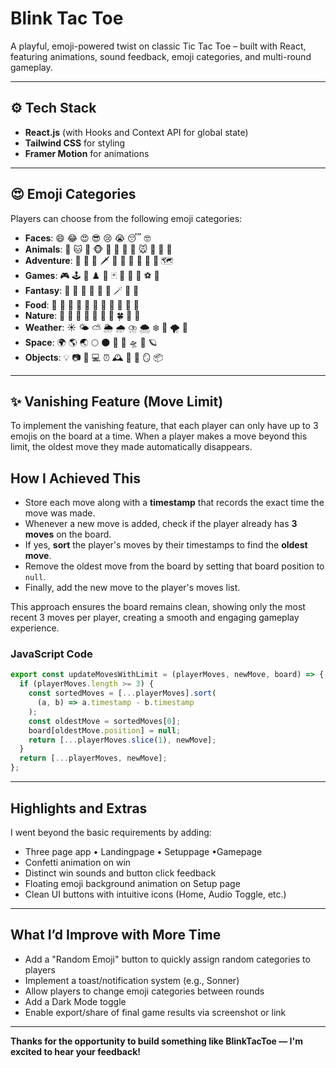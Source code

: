 # Blink Tac Toe

A playful, emoji-powered twist on classic Tic Tac Toe – built with React, featuring animations, sound feedback, emoji categories, and multi-round gameplay.

---

## ⚙️ Tech Stack

- **React.js** (with Hooks and Context API for global state)
- **Tailwind CSS** for styling
- **Framer Motion** for animations


---

## 😍 Emoji Categories

Players can choose from the following emoji categories:

- **Faces**: 😄 😂 😍 😎 😢 😭 😴 🤓
- **Animals**: 🐶 🐱 🦊 🐵 🦁 🐯 🐻 🐰 🐭 🐼 🐸 🐧
- **Adventure**: 🧙 🧝 🏹 🗡️ 🧛 🧟 🧞 🧜 🧚 🧗 🗺️
- **Games**: 🎮 🕹️ 🎲 ♟️ 🧩 🃏 🎯 🎳 🎰 ⚽ 🏀
- **Fantasy**: 🐉 🦄 👾 🤖 👻 🎃 🪄 🔮 🫧
- **Food**: 🍕 🍔 🍟 🌭 🥪 🌮 🌯 🥙 🍳 🥘 🍲
- **Nature**: 🌿 🌳 🌻 🌼 🌱 🌾 🌵 🍀 🍃 🍂
- **Weather**: ☀️ 🌤️ ⛅ 🌦️ 🌧️ ⛈️ 🌨️ ❄️ 💨 🌪️ 🌈
- **Space**: 🌍 🌎 🌏 🌕 🌑 🌌 🚀 🛸 🌠 🪐
- **Objects**: 💡 📷 📱 💻 ⏰ 🕰️ 🧭 🔋 🪞 📦

---

## ✨ Vanishing Feature (Move Limit)

To implement the vanishing feature, that each player can only have up to 3 emojis on the board at a time. When a player makes a move beyond this limit, the oldest move they made automatically disappears.

## How I Achieved This 

- Store each move along with a **timestamp** that records the exact time the move was made.
- Whenever a new move is added, check if the player already has **3 moves** on the board.
- If yes, **sort** the player's moves by their timestamps to find the **oldest move**.
- Remove the oldest move from the board by setting that board position to `null`.
- Finally, add the new move to the player's moves list.

This approach ensures the board remains clean, showing only the most recent 3 moves per player, creating a smooth and engaging gameplay experience.

### JavaScript Code

```js
export const updateMovesWithLimit = (playerMoves, newMove, board) => {
  if (playerMoves.length >= 3) {
    const sortedMoves = [...playerMoves].sort(
      (a, b) => a.timestamp - b.timestamp
    );
    const oldestMove = sortedMoves[0];
    board[oldestMove.position] = null;
    return [...playerMoves.slice(1), newMove];
  }
  return [...playerMoves, newMove];
};
```

---

##  Highlights and Extras

I went beyond the basic requirements by adding:

-  Three page app • Landingpage • Setuppage •Gamepage
-  Confetti animation on win  
-  Distinct win sounds and button click feedback  
-  Floating emoji background animation on Setup page  
-  Clean UI buttons with intuitive icons (Home, Audio Toggle, etc.)  


---

##  What I’d Improve with More Time

-  Add a "Random Emoji" button to quickly assign random categories to players
-  Implement a toast/notification system (e.g., Sonner)
-  Allow players to change emoji categories between rounds
-  Add a Dark Mode toggle
-  Enable export/share of final game results via screenshot or link

---

**Thanks for the opportunity to build something like BlinkTacToe — I'm excited to hear your feedback!**